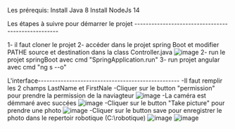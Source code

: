 Les prérequis:
Install Java 8
Install NodeJs 14

Les étapes à suivre pour démarrer le projet ---------------------------------------------------

1- il faut cloner le projet
2- accéder dans le projet spring Boot et modifier PATHE source et destination dans la class Controller.java
![image](https://user-images.githubusercontent.com/47676062/214675305-dff60f2e-8e21-4476-be78-3e3835f31f98.png)
2- run le projet springBoot avec cmd "SpringApplication.run"
3- run projet angular avec cmd "ng s --o"

L'interface--------------------------------------------------
-Il faut remplir les 2 champs LastName et FirstNale
-Cliquer sur le button "permission" pour prendre la permission de la naviagteur
![image](https://user-images.githubusercontent.com/47676062/214665621-93041de6-eb15-4904-9042-1ea4ccae2711.png)
-La caméra est démmaré avec succées
![image](https://user-images.githubusercontent.com/47676062/214666215-914c7f8f-aeb7-4e3e-b56c-a9abece4fdf0.png)
-Cliquer sur le button "Take picture" pour prendre une photo
![image](https://user-images.githubusercontent.com/47676062/214667159-274b29a0-a049-4ee0-a267-3c412521ce8e.png)
-Cliquer sur le button save pour enregistrer le photo dans le repertoir robotique (C:\robotique)
![image](https://user-images.githubusercontent.com/47676062/214675692-a512744e-2144-4be1-9f76-4c580f6ed28f.png)
![image](https://user-images.githubusercontent.com/47676062/214676044-7c97c590-6cb8-4ef6-ac8d-f4e2e2ff6824.png)







